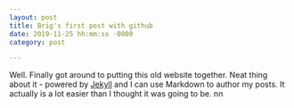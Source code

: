 ```yaml
---
layout: post
title: Brig's first post with github
date: 2019-11-25 hh:mm:ss -0000
category: post

---
```


Well. Finally got around to putting this old website together. Neat thing about it - powered by [Jekyll](http://jekyllrb.com) and I can use Markdown to author my posts. It actually is a lot easier than I thought it was going to be.
nn

